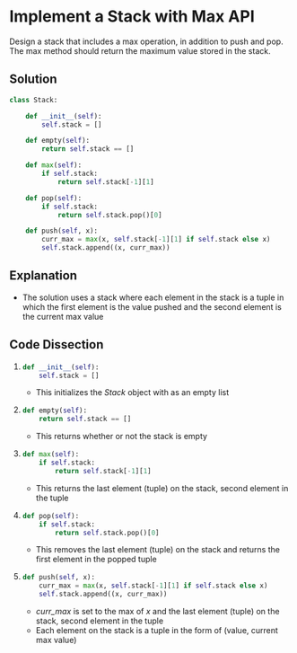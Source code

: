 # Implement a Stack with Max API
Design a stack that includes a max operation, in addition to push and pop. The max method should return the maximum value stored in the stack.
  
## Solution
```python
class Stack:

    def __init__(self):
        self.stack = []

    def empty(self):
        return self.stack == []

    def max(self):
        if self.stack:
            return self.stack[-1][1]

    def pop(self):
        if self.stack:
            return self.stack.pop()[0]

    def push(self, x):
        curr_max = max(x, self.stack[-1][1] if self.stack else x)
        self.stack.append((x, curr_max))
```
  
## Explanation
* The solution uses a stack where each element in the stack is a tuple in which the first element is the value pushed and the second element is the current max value
  
## Code Dissection
1.  ```python
    def __init__(self):
        self.stack = []
    ```
    * This initializes the _Stack_ object with as an empty list
2.  ```python
    def empty(self):
        return self.stack == []
    ```
    * This returns whether or not the stack is empty
3.  ```python
    def max(self):
        if self.stack:
            return self.stack[-1][1]
    ```
    * This returns the last element (tuple) on the stack, second element in the tuple
4.  ```python
    def pop(self):
        if self.stack:
            return self.stack.pop()[0]
    ```
    * This removes the last element (tuple) on the stack and returns the first element in the popped tuple
5.  ```python
    def push(self, x):
        curr_max = max(x, self.stack[-1][1] if self.stack else x)
        self.stack.append((x, curr_max))
    ```
    * *curr_max* is set to the max of _x_ and the last element (tuple) on the stack, second element in the tuple
    * Each element on the stack is a tuple in the form of (value, current max value)